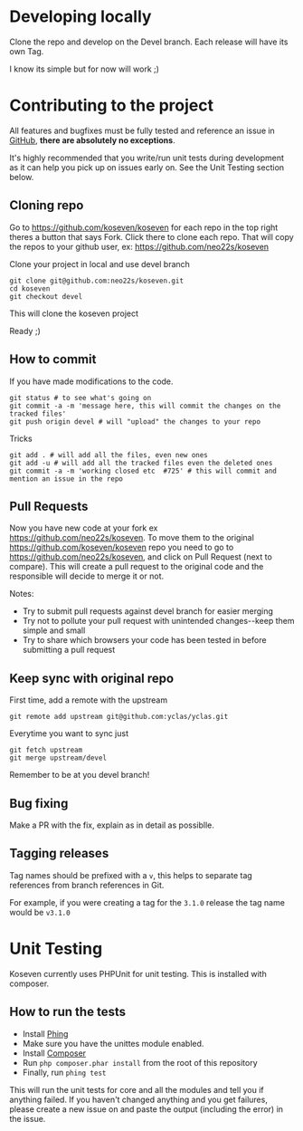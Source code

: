 # Developing locally

Clone the repo and develop on the Devel branch. Each release will have its own Tag.

I know its simple but for now will work ;)


# Contributing to the project

All features and bugfixes must be fully tested and reference an issue in  [GitHub](https://github.com/koseven/koseven/issues), **there are absolutely no exceptions**.

It's highly recommended that you write/run unit tests during development as it can help you pick up on issues early on.  See the Unit Testing section below.

## Cloning repo
Go to https://github.com/koseven/koseven for each repo in the top right theres a button that says Fork. Click there to clone each repo. That will copy the repos to your github user, ex: https://github.com/neo22s/koseven

Clone your project in local and use devel branch
```
git clone git@github.com:neo22s/koseven.git
cd koseven
git checkout devel
```

This will clone the koseven project

Ready ;)

## How to commit
If you have made modifications to the code.

```
git status # to see what's going on
git commit -a -m 'message here, this will commit the changes on the tracked files'
git push origin devel # will "upload" the changes to your repo
```

Tricks
```
git add . # will add all the files, even new ones
git add -u # will add all the tracked files even the deleted ones
git commit -a -m 'working closed etc  #725' # this will commit and mention an issue in the repo
```


## Pull Requests

Now you have new code at your fork ex https://github.com/neo22s/koseven. To move them to the original https://github.com/koseven/koseven repo you need to go to https://github.com/neo22s/koseven, and click on Pull Request (next to compare). This will create a pull request to the original code and the responsible will decide to merge it or not.

Notes:
- Try to submit pull requests against devel branch for easier merging
- Try not to pollute your pull request with unintended changes--keep them simple and small
- Try to share which browsers your code has been tested in before submitting a pull request

## Keep sync with original repo
First time, add a remote with the upstream
```
git remote add upstream git@github.com:yclas/yclas.git
```

Everytime you want to sync just
```
git fetch upstream
git merge upstream/devel
```

Remember to be at you devel branch!



## Bug fixing 

Make a PR with the fix, explain as in detail as possiblle.

## Tagging releases

Tag names should be prefixed with a `v`, this helps to separate tag references from branch references in Git.

For example, if you were creating a tag for the `3.1.0` release the tag name would be `v3.1.0`


# Unit Testing

Koseven currently uses PHPUnit for unit testing. This is installed with composer.

## How to run the tests

 * Install [Phing](http://phing.info)
 * Make sure you have the unittes module enabled.
 * Install [Composer](http://getcomposer.org)
 * Run `php composer.phar install` from the root of this repository
 * Finally, run `phing test`

This will run the unit tests for core and all the modules and tell you if anything failed. If you haven't changed anything and you get failures, please create a new issue on  and paste the output (including the error) in the issue.  
